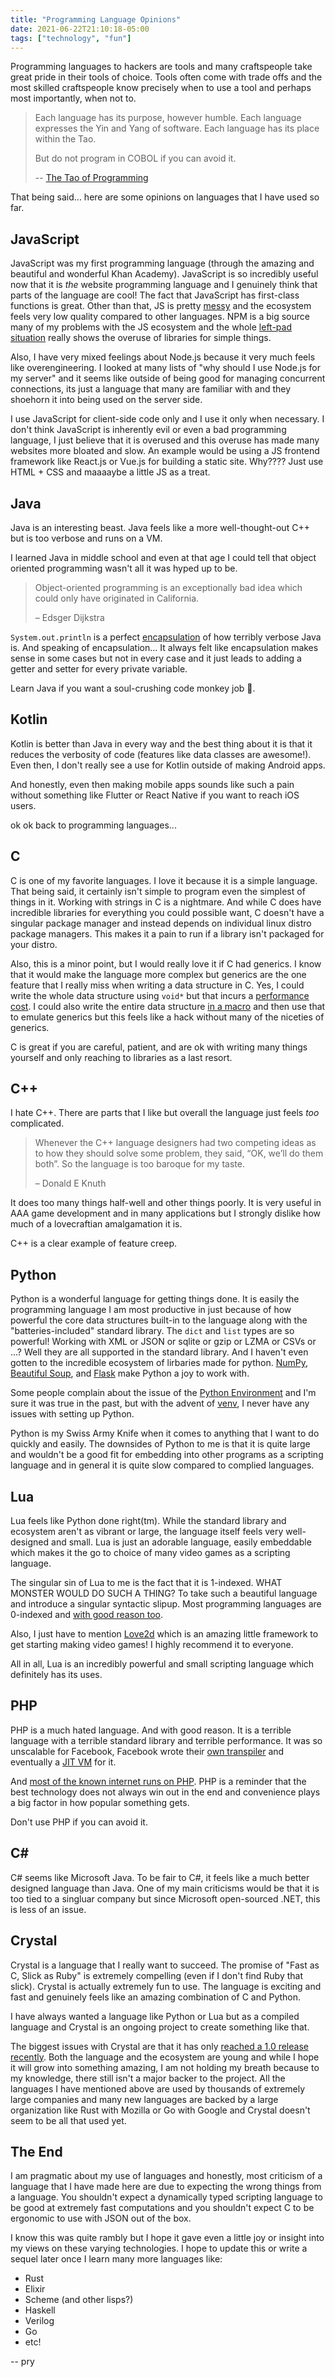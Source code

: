 ```yaml
---
title: "Programming Language Opinions"
date: 2021-06-22T21:10:18-05:00
tags: ["technology", "fun"]
---
```


Programming languages to hackers are tools and many craftspeople take great pride in their tools of choice. Tools often come with trade offs and the most skilled craftspeople know precisely when to use a tool and perhaps most importantly, when not to.

>  Each language has its purpose, however humble. Each language expresses the Yin and Yang of software. Each language has its place within the Tao.
>
> But do not program in COBOL if you can avoid it.
>
> -- [The Tao of Programming](https://www.mit.edu/~xela/tao.html)

That being said... here are some opinions on languages that I have used so far.

## JavaScript

JavaScript was my first programming language (through the amazing and beautiful and wonderful Khan Academy). JavaScript is so incredibly useful now that it is *the* website programming language and I genuinely think that parts of the language are cool! The fact that JavaScript has first-class functions is great. Other than that, JS is pretty [messy](https://youtu.be/3se2-thqf-A?t=80) and the ecosystem feels very low quality compared to other languages. NPM is a big source many of my problems with the JS ecosystem and the whole [left-pad situation](https://arstechnica.com/information-technology/2016/03/rage-quit-coder-unpublished-17-lines-of-javascript-and-broke-the-internet/) really shows the overuse of libraries for simple things.

Also, I have very mixed feelings about Node.js because it very much feels like overengineering. I looked at many lists of "why should I use Node.js for my server" and it seems like outside of being good for managing concurrent connections, its just a language that many are familiar with and they shoehorn it into being used on the server side.

I use JavaScript for client-side code only and I use it only when necessary. I don't think JavaScript is inherently evil or even a bad programming language, I just believe that it is overused and this overuse has made many websites more bloated and slow. An example would be using a JS frontend framework like React.js or Vue.js for building a static site. Why???? Just use HTML + CSS and maaaaybe a little JS as a treat.

## Java

Java is an interesting beast. Java feels like a more well-thought-out C++ but is too verbose and runs on a VM.

I learned Java in middle school and even at that age I could tell that object oriented programming wasn't all it was hyped up to be.

> Object-oriented programming is an exceptionally bad idea which could only have originated in California.
>
> – Edsger Dijkstra

`System.out.println` is a perfect [encapsulation](https://en.wikipedia.org/wiki/Encapsulation_\(computer_programming\)) of how terribly verbose Java is. And speaking of encapsulation... It always felt like encapsulation makes sense in some cases but not in every case and it just leads to adding a getter and setter for every private variable.

Learn Java if you want a soul-crushing code monkey job 🤩.

## Kotlin

Kotlin is better than Java in every way and the best thing about it is that it reduces the verbosity of code (features like data classes are awesome!). Even then, I don't really see a use for Kotlin outside of making Android apps.

And honestly, even then making mobile apps sounds like such a pain without something like Flutter or React Native if you want to reach iOS users.

ok ok back to programming languages...

## C

C is one of my favorite languages. I love it because it is a simple language. That being said, it certainly isn't simple to program even the simplest of things in it. Working with strings in C is a nightmare. And while C does have incredible libraries for everything you could possible want, C doesn't have a singular package manager and instead depends on individual linux distro package managers. This makes it a pain to run if a library isn't packaged for your distro.

Also, this is a minor point, but I would really love it if C had generics. I know that it would make the language more complex but generics are the one feature that I really miss when writing a data structure in C. Yes, I could write the whole data structure using `void*` but that incurs a [performance cost](https://attractivechaos.wordpress.com/2008/10/02/using-void-in-generic-c-programming-may-be-inefficient/). I could also write the entire data structure [in a macro](https://github.com/attractivechaos/klib#methodology) and then use that to emulate generics but this feels like a hack without many of the niceties of generics.

C is great if you are careful, patient, and are ok with writing many things yourself and only reaching to libraries as a last resort.

## C++

I hate C++. There are parts that I like but overall the language just feels *too* complicated.

> Whenever the C++ language designers had two competing ideas as to how they should solve some problem, they said, “OK, we’ll do them both”. So the language is too baroque for my taste.
>
> – Donald E Knuth

It does too many things half-well and other things poorly. It is very useful in AAA game development and in many applications but I strongly dislike how much of a lovecraftian amalgamation it is.

C++ is a clear example of feature creep.

## Python

Python is a wonderful language for getting things done. It is easily the programming language I am most productive in just because of how powerful the core data structures built-in to the language along with the "batteries-included" standard library. The `dict` and `list` types are so powerful! Working with XML or JSON or sqlite or gzip or LZMA or CSVs or ...? Well they are all supported in the standard library. And I haven't even gotten to the incredible ecosystem of lirbaries made for python. [NumPy](https://numpy.org/), [Beautiful Soup](https://www.crummy.com/software/BeautifulSoup/), and [Flask](https://flask.palletsprojects.com/en/2.0.x/) make Python a joy to work with.

Some people complain about the issue of the [Python Environment](https://xkcd.com/1987/) and I'm sure it was true in the past, but with the advent of [venv](https://docs.python.org/3/library/venv.html), I never have any issues with setting up Python.

Python is my Swiss Army Knife when it comes to anything that I want to do quickly and easily. The downsides of Python to me is that it is quite large and wouldn't be a good fit for embedding into other programs as a scripting language and in general it is quite slow compared to complied languages.

## Lua

Lua feels like Python done right(tm). While the standard library and ecosystem aren't as vibrant or large, the language itself feels very well-designed and small. Lua is just an adorable language, easily embeddable which makes it the go to choice of many video games as a scripting language.

The singular sin of Lua to me is the fact that it is 1-indexed. WHAT MONSTER WOULD DO SUCH A THING? To take such a beautiful language and introduce a singular syntactic slipup. Most programming languages are 0-indexed and [with good reason too](https://www.cs.utexas.edu/users/EWD/transcriptions/EWD08xx/EWD831.html).

Also, I just have to mention [Love2d](https://love2d.org/) which is an amazing little framework to get starting making video games! I highly recommend it to everyone.

All in all, Lua is an incredibly powerful and small scripting language which definitely has its uses.

## PHP

PHP is a much hated language. And with good reason. It is a terrible language with a terrible standard library and terrible performance. It was so unscalable for Facebook, Facebook wrote their [own transpiler](https://en.wikipedia.org/wiki/HipHop_for_PHP) and eventually a [JIT VM](https://github.com/facebook/hhvm/) for it.

And [most of the known internet runs on PHP](https://w3techs.com/technologies/details/pl-php). PHP is a reminder that the best technology does not always win out in the end and convenience plays a big factor in how popular something gets.

Don't use PHP if you can avoid it.

## C#

C# seems like Microsoft Java. To be fair to C#, it feels like a much better designed language than Java. One of my main criticisms would be that it is too tied to a singluar company but since Microsoft open-sourced .NET, this is less of an issue.

## Crystal

Crystal is a language that I really want to succeed. The promise of "Fast as C, Slick as Ruby" is extremely compelling (even if I don't find Ruby that slick). Crystal is actually extremely fun to use. The language is exciting and fast and genuinely feels like an amazing combination of C and Python.

I have always wanted a language like Python or Lua but as a compiled language and Crystal is an ongoing project to create something like that. 

The biggest issues with Crystal are that it has only [reached a 1.0 release recently](https://crystal-lang.org/2021/03/22/crystal-1.0-what-to-expect.html). Both the language and the ecosystem are young and while I hope it will grow into something amazing, I am not holding my breath because to my knowledge, there still isn't a major backer to the project. All the languages I have mentioned above are used by thousands of extremely large companies and many new languages are backed by a large organization like Rust with Mozilla or Go with Google and Crystal doesn't seem to be all that used yet.

## The End

I am pragmatic about my use of languages and honestly, most criticism of a language that I have made here are due to expecting the wrong things from a language. You shouldn't expect a dynamically typed scripting language to be good at extremely fast computations and you shouldn't expect C to be ergonomic to use with JSON out of the box.

I know this was quite rambly but I hope it gave even a little joy or insight into my views on these varying technologies. I hope to update this or write a sequel later once I learn many more languages like:
 * Rust
 * Elixir
 * Scheme (and other lisps?)
 * Haskell
 * Verilog
 * Go
 * etc!

-- pry
